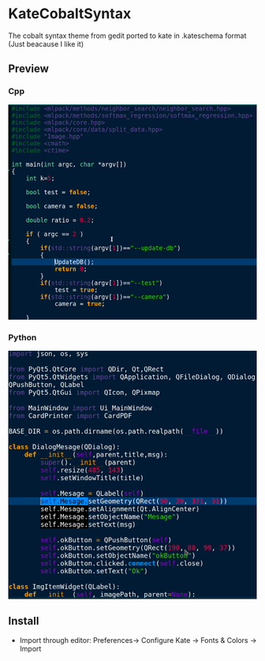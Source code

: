 # KateCobaltSyntax
The cobalt syntax theme from gedit ported to kate in .kateschema format
(Just beacause I like it)

## Preview
### Cpp
![Cpp](example_cpp.png)
### Python
![Python](example_python.png)

## Install

* Import through editor:
Preferences-> Configure Kate -> Fonts & Colors -> Import
